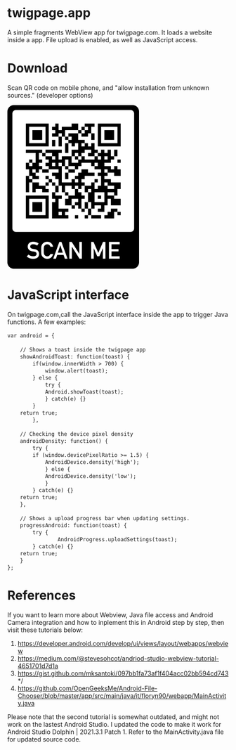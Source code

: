 # twigpage.app

A simple fragments WebView app for twigpage.com. It loads a website inside a app. File upload is enabled, as well as JavaScript access.

# Download

Scan QR code on mobile phone, and "allow installation from unknown sources." (developer options)

<img src="https://github.com/flaneurette/Twigpage.app/blob/main/frame.png" />

# JavaScript interface

On twigpage.com,call the JavaScript interface inside the app to trigger Java functions. A few examples:

```	
var android = {

	// Shows a toast inside the twigpage app
	showAndroidToast: function(toast) {
		if(window.innerWidth > 700) {
			window.alert(toast);
		} else {
			try {
			Android.showToast(toast);
			} catch(e) {}
		}
	return true;
    	},
	
	// Checking the device pixel density
	androidDensity: function() {
		try {
		if (window.devicePixelRatio >= 1.5) {
			AndroidDevice.density('high');
			} else {
			AndroidDevice.density('low');
			} 
		} catch(e) {}
	return true;
	},

	// Shows a upload progress bar when updating settings.
	progressAndroid: function(toast) {
		try {
        		AndroidProgress.uploadSettings(toast);
		} catch(e) {}
	return true;
	}
};
```

# References

If you want to learn more about Webview, Java file access and Android Camera integration and how to inplement this in Android step by step, then visit these tutorials below:

1. https://developer.android.com/develop/ui/views/layout/webapps/webview
2. https://medium.com/@stevesohcot/andriod-studio-webview-tutorial-4651701d7d1a
3. https://gist.github.com/mksantoki/097bb1fa73af1f404acc02bb594cd743 */
4. https://github.com/OpenGeeksMe/Android-File-Chooser/blob/master/app/src/main/java/it/floryn90/webapp/MainActivity.java 

Please note that the second tutorial is somewhat outdated, and might not work on the lastest Android Studio. I updated the code to make it work for Android Studio Dolphin | 2021.3.1 Patch 1. Refer to the MainActivity.java file for updated source code.

